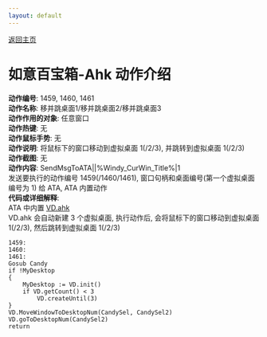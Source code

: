 ```yaml
---
layout: default
---
```

<link rel="stylesheet" href="../Actions/css/atom-one-light.min.css">
<script src="../Actions/js/highlight.min.js"></script>
<script>hljs.highlightAll();</script>

[返回主页](../index.md)

# [](#header-2) 如意百宝箱-Ahk 动作介绍

**动作编号**: 1459, 1460, 1461  
**动作名称**: 移并跳桌面1/移并跳桌面2/移并跳桌面3  
**动作作用的对象**: 任意窗口  
**动作热键**: 无  
**动作鼠标手势**: 无  
**动作说明**: 将鼠标下的窗口移动到虚拟桌面 1(/2/3), 并跳转到虚拟桌面 1(/2/3)  
**动作截图**: 无  
**动作内容**: SendMsgToATA||%Windy_CurWin_Title%|1  
发送要执行的动作编号 1459(/1460/1461), 窗口句柄和桌面编号(第一个虚拟桌面编号为 1) 给 ATA, ATA 内置动作  
**代码或详细解释**:  
ATA 中内置 [VD.ahk](https://github.com/FuPeiJiang/VD.ahk)  
VD.ahk 会自动新建 3 个虚拟桌面, 执行动作后, 会将鼠标下的窗口移动到虚拟桌面 1(/2/3), 然后跳转到虚拟桌面 1(/2/3)  

```Autohotkey
1459:
1460:
1461:
Gosub Candy
if !MyDesktop
{
	MyDesktop := VD.init()
	if VD.getCount() < 3
		VD.createUntil(3)
}
VD.MoveWindowToDesktopNum(CandySel, CandySel2)
VD.goToDesktopNum(CandySel2)
return
```